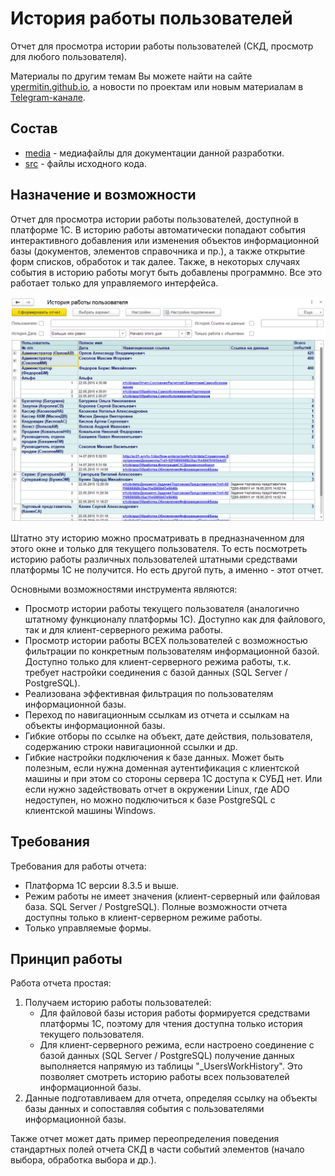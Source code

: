 # История работы пользователей

Отчет для просмотра истории работы пользователей (СКД, просмотр для любого пользователя).

Материалы по другим темам Вы можете найти на сайте [ypermitin.github.io](https://ypermitin.github.io/), а новости по проектам или новым материалам в [Telegram-канале](https://t.me/TinyDevVault).

## Состав

* [media](media) - медиафайлы для документации данной разработки.
* [src](src) - файлы исходного кода.

## Назначение и возможности

Отчет для просмотра истории работы пользователей, доступной в платформе 1С. В историю работы автоматически попадают события интерактивного добавления или изменения объектов информационной базы (документов, элементов справочника и пр.), а также открытие форм списков, обработок и так далее. Также, в некоторых случаях события в историю работы могут быть добавлены программно. Все это работает только для управляемого интерфейса.

![Форма отчета](./media/1%2C%20%D0%A4%D0%BE%D1%80%D0%BC%D0%B0%20%D0%BE%D1%82%D1%87%D0%B5%D1%82%D0%B0.png)

Штатно эту историю можно просматривать в предназначенном для этого окне и только для текущего пользователя. То есть посмотреть историю работы различных пользователей штатными средствами платформы 1С не получится. Но есть другой путь, а именно - этот отчет.

Основными возможностями инструмента являются:

* Просмотр истории работы текущего пользователя (аналогично штатному функционалу платформы 1С). Доступно как для файлового, так и для клиент-серверного режима работы.
* Просмотр истории работы ВСЕХ пользователей с возможностью фильтрации по конкретным пользователям информационной базой. Доступно только для клиент-серверного режима работы, т.к. требует настройки соединения с базой данных (SQL Server / PostgreSQL).
* Реализована эффективная фильтрация по пользователям информационной базы.
* Переход по навигационным ссылкам из отчета и ссылкам на объекты информационной базы.
* Гибкие отборы по ссылке на объект, дате действия, пользователя, содержанию строки навигационной ссылки и др.
* Гибкие настройки подключения к базе данных. Может быть полезным, если нужна доменная аутентификация с клиентской машины и при этом со стороны сервера 1С доступа к СУБД нет. Или если нужно задействовать отчет в окружении Linux, где ADO недоступен, но можно подключиться к базе PostgreSQL с клиентской машины Windows.

## Требования

Требования для работы отчета:

* Платформа 1С версии 8.3.5 и выше.
* Режим работы не имеет значения (клиент-серверный или файловая база. SQL Server / PostgreSQL). Полные возможности отчета доступны только в клиент-серверном режиме работы.
* Только управляемые формы.

## Принцип работы

Работа отчета простая:

1. Получаем историю работы пользователей:
    * Для файловой базы история работы формируется средствами платформы 1С, поэтому для чтения доступна только история текущего пользователя.
    * Для клиент-серверного режима, если настроено соединение с базой данных (SQL Server / PostgreSQL) получение данных выполняется напрямую из таблицы "_UsersWorkHistory". Это позволяет смотреть историю работы всех пользователей информационной базы.
2. Данные подготавливаем для отчета, определяя ссылку на объекты базы данных и сопоставляя события с пользователями информационной базы.

Также отчет может дать пример переопределения поведения стандартных полей отчета СКД в части событий элементов (начало выбора, обработка выбора и др.).